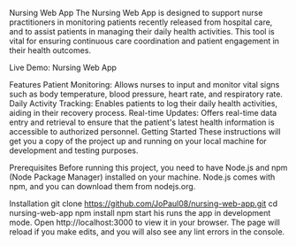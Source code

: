 Nursing Web App
The Nursing Web App is designed to support nurse practitioners in monitoring patients recently released from hospital care, and to assist patients in managing their daily health activities. This tool is vital for ensuring continuous care coordination and patient engagement in their health outcomes.

Live Demo: Nursing Web App

Features
Patient Monitoring: Allows nurses to input and monitor vital signs such as body temperature, blood pressure, heart rate, and respiratory rate.
Daily Activity Tracking: Enables patients to log their daily health activities, aiding in their recovery process.
Real-time Updates: Offers real-time data entry and retrieval to ensure that the patient's latest health information is accessible to authorized personnel.
Getting Started
These instructions will get you a copy of the project up and running on your local machine for development and testing purposes.

Prerequisites
Before running this project, you need to have Node.js and npm (Node Package Manager) installed on your machine. Node.js comes with npm, and you can download them from nodejs.org.

Installation
git clone https://github.com/JoPaul08/nursing-web-app.git
cd nursing-web-app
npm install
npm start
his runs the app in development mode. Open http://localhost:3000 to view it in your browser. The page will reload if you make edits, and you will also see any lint errors in the console.





